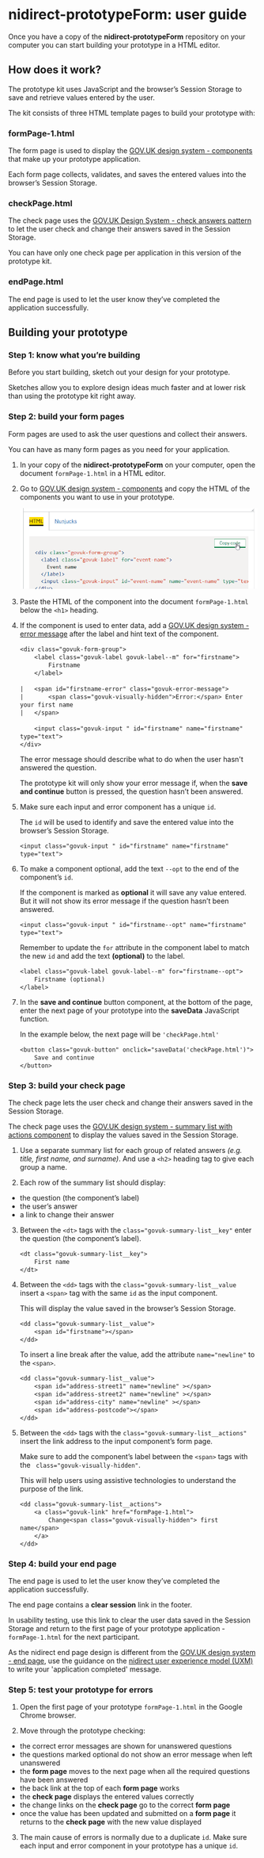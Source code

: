 # nidirect-prototypeForm: user guide

Once you have a copy of the **nidirect-prototypeForm** repository on your computer you can start building your prototype in a HTML editor.

## How does it work?
The prototype kit uses JavaScript and the browser’s Session Storage to save and retrieve values entered by the user.

The kit consists of three HTML template pages to build your prototype with:

### formPage-1.html
The form page is used to display the [GOV.UK design system - components](https://design-system.service.GOV.UK/components/) that make up your prototype application.

Each form page collects, validates, and saves the entered values into the browser’s Session Storage. 
### checkPage.html
The check page uses the [GOV.UK Design System - check answers pattern](https://design-system.service.GOV.UK/patterns/check-answers/) to let the user check and change their answers saved in the Session Storage. 

You can have only one check page per application in this version of the prototype kit.
### endPage.html
The end page is used to let the user know they’ve completed the application successfully.
 

## Building your prototype

### Step 1: know what you’re building
Before you start building, sketch out your design for your prototype.

Sketches allow you to explore design ideas much faster and at lower risk than using the prototype kit right away.


### Step 2: build your form pages
Form pages are used to ask the user questions and collect their answers.

You can have as many form pages as you need for your application. 

1.	In your copy of the **nidirect-prototypeForm** on your computer, open the document `formPage-1.html` in a HTML editor.

2.	Go to [GOV.UK design system - components](https://design-system.service.GOV.UK/components/) and copy the HTML of the components you want to use in your prototype.

    ![use the copy code button to copy the HTML code of the component to your computer’s clipboard](./assets/github_images/protoForm-guide-copyCode.png)

3.	Paste the HTML of the component into the document `formPage-1.html` below the `<h1>` heading.

4.	If the component is used to enter data, add a [GOV.UK design system - error message]( https://design-system.service.GOV.UK/components/error-message/) after the label and hint text of the component.

    ```
    <div class="govuk-form-group">
        <label class="govuk-label govuk-label--m" for="firstname">
            Firstname
        </label>
    
    |   <span id="firstname-error" class="govuk-error-message">
    |       <span class="govuk-visually-hidden">Error:</span> Enter your first name
    |   </span>
    
        <input class="govuk-input " id="firstname" name="firstname" type="text">
    </div>
    ```

    The error message should describe what to do when the user hasn't answered the question.

    The prototype kit will only show your error message if, when the **save and continue** button is pressed, the question hasn’t been answered.


5.	Make sure each input and error component has a unique `id`.

    The `id` will be used to identify and save the entered value into the browser’s Session Storage.
    ```
    <input class="govuk-input " id="firstname" name="firstname" type="text">
    ```
6.	To make a component optional, add the text `--opt` to the end of the component’s `id`.

    If the component is marked as **optional** it will save any value entered. But it will not show its error message if the question hasn’t been answered.

    ```
    <input class="govuk-input " id="firstname--opt" name="firstname" type="text">
    ```
    Remember to update the `for` attribute in the component label to match the new `id` and add the text **(optional)** to the label.

    ```
    <label class="govuk-label govuk-label--m" for="firstname--opt">
        Firstname (optional)
    </label>
    ```

7.	In the **save and continue** button component, at the bottom of the page, enter the next page of your prototype into the **saveData** JavaScript function.

    In the example below, the next page will be `'checkPage.html'`
    ```
    <button class="govuk-button" onclick="saveData('checkPage.html')">
        Save and continue
    </button>
    ```


### Step 3: build your check page
The check page lets the user check and change their answers saved in the Session Storage. 

The check page uses the [GOV.UK design system - summary list with actions component]( https://design-system.service.GOV.UK/components/summary-list/#summary-list-with-actions) to display the values saved in the Session Storage.

1.	Use a separate summary list for each group of related answers *(e.g. title, first name, and surname)*. And use a `<h2>` heading tag to give each group a name. 

2.	Each row of the summary list should display:
* the question (the component’s label)
* the user’s answer
* a link to change their answer

3.	Between the `<dt>` tags with the `class="govuk-summary-list__key"` enter the question (the component’s label).
    ```
    <dt class="govuk-summary-list__key">
        First name
    </dt>
    ```
4.	Between the `<dd>` tags with the `class="govuk-summary-list__value ` insert a `<span>` tag with the same `id` as the input component.

    This will display the value saved in the browser’s Session Storage.
    ```
    <dd class="govuk-summary-list__value">
        <span id="firstname"></span>
    </dd>
    ```

    To insert a line break after the value, add the attribute `name="newline"` to the `<span>`.

    ```
    <dd class="govuk-summary-list__value">
        <span id="address-street1" name="newline" ></span>
        <span id="address-street2" name="newline" ></span>
        <span id="address-city" name="newline" ></span>
        <span id="address-postcode"></span>
    </dd>
    ```


5.	Between the `<dd>` tags with the `class="govuk-summary-list__actions"` insert the link address to the input component’s form page.
    
    Make sure to add the component’s label between the `<span>` tags with the ` class="govuk-visually-hidden"`.

    This will help users using assistive technologies to understand the purpose of the link.

    ```
    <dd class="govuk-summary-list__actions">
        <a class="govuk-link" href="formPage-1.html">
            Change<span class="govuk-visually-hidden"> first name</span>
        </a>
    </dd>
    ```
    

### Step 4: build your end page
The end page is used to let the user know they’ve completed the application successfully.

The end page contains a **clear session** link in the footer. 

In usability testing, use this link to clear the user data saved in the Session Storage and return to the first page of your prototype application - `formPage-1.html` for the next participant.

As the nidirect end page design is different from the [GOV.UK design system - end page](https://design-system.service.GOV.UK/patterns/confirmation-pages/), use the guidance on the [nidirect user experience model (UXM)](http://uxm.nidirect.GOV.UK/writing-guide.html#transaction-end-pages) to write your 'application completed' message.



### Step 5: test your prototype for errors
1.	Open the first page of your prototype `formPage-1.html` in the Google Chrome browser.

2.	Move through the prototype checking:

* the correct error messages are shown for unanswered questions
* the questions marked optional do not show an error message when left unanswered
* the **form page** moves to the next page when all the required questions have been answered
* the back link at the top of each **form page** works
* the **check page** displays the entered values correctly
* the change links on the **check page** go to the correct **form page**
* once the value has been updated and submitted on a **form page** it returns to the **check page** with the new value displayed

3. The main cause of errors is normally due to a duplicate `id`.
    Make sure each input and error component in your prototype has a unique `id`.
